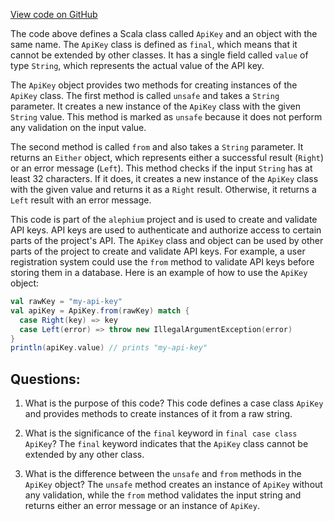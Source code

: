 [View code on GitHub](https://github.com/alephium/alephium/api/src/main/scala/org/alephium/api/model/ApiKey.scala)

The code above defines a Scala class called `ApiKey` and an object with the same name. The `ApiKey` class is defined as `final`, which means that it cannot be extended by other classes. It has a single field called `value` of type `String`, which represents the actual value of the API key.

The `ApiKey` object provides two methods for creating instances of the `ApiKey` class. The first method is called `unsafe` and takes a `String` parameter. It creates a new instance of the `ApiKey` class with the given `String` value. This method is marked as `unsafe` because it does not perform any validation on the input value.

The second method is called `from` and also takes a `String` parameter. It returns an `Either` object, which represents either a successful result (`Right`) or an error message (`Left`). This method checks if the input `String` has at least 32 characters. If it does, it creates a new instance of the `ApiKey` class with the given value and returns it as a `Right` result. Otherwise, it returns a `Left` result with an error message.

This code is part of the `alephium` project and is used to create and validate API keys. API keys are used to authenticate and authorize access to certain parts of the project's API. The `ApiKey` class and object can be used by other parts of the project to create and validate API keys. For example, a user registration system could use the `from` method to validate API keys before storing them in a database. Here is an example of how to use the `ApiKey` object:

```scala
val rawKey = "my-api-key"
val apiKey = ApiKey.from(rawKey) match {
  case Right(key) => key
  case Left(error) => throw new IllegalArgumentException(error)
}
println(apiKey.value) // prints "my-api-key"
```
## Questions: 
 1. What is the purpose of this code?
   This code defines a case class `ApiKey` and provides methods to create instances of it from a raw string.

2. What is the significance of the `final` keyword in `final case class ApiKey`?
   The `final` keyword indicates that the `ApiKey` class cannot be extended by any other class.

3. What is the difference between the `unsafe` and `from` methods in the `ApiKey` object?
   The `unsafe` method creates an instance of `ApiKey` without any validation, while the `from` method validates the input string and returns either an error message or an instance of `ApiKey`.
